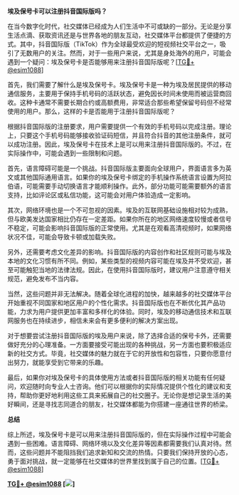 **埃及保号卡可以注册抖音国际版吗？**

在当今数字化时代，社交媒体已经成为人们生活中不可或缺的一部分。无论是分享生活点滴、获取资讯还是与世界各地的朋友互动，社交媒体平台都提供了便捷的方式。其中，抖音国际版（TikTok）作为全球最受欢迎的短视频社交平台之一，吸引了无数用户的关注。然而，对于一些用户来说，尤其是身处海外的用户，可能会遇到一个疑问：埃及保号卡是否能够用来注册抖音国际版呢？[[TG💪+ @esim1088](https://t.me/s/esim1088)]

首先，我们需要了解什么是埃及保号卡。埃及保号卡是一种为埃及居民提供的移动通信服务，主要用于保持手机号码的活跃状态，避免因长时间未使用而被运营商回收。这种卡通常不需要长期合约或高额费用，非常适合那些希望保留号码但不经常使用的用户。那么，这样的卡是否能用于注册抖音国际版呢？

根据抖音国际版的注册要求，用户需要提供一个有效的手机号码以完成注册。理论上，只要这个手机号码能够接收验证码短信，并且符合抖音的其他注册条件，就可以成功注册。因此，埃及保号卡在技术上是可以用来注册抖音国际版的。不过，在实际操作中，可能会遇到一些限制和问题。

首先，语言障碍可能是一个挑战。抖音国际版主要面向全球用户，界面语言多为英文或其他国际通用语言。如果你的埃及保号卡绑定的手机操作系统语言设置为阿拉伯语，可能需要手动切换语言才能顺利操作。此外，部分功能可能需要额外的语言支持，比如评论区或私信功能，这可能会对用户体验造成一定影响。

其次，网络环境也是一个不可忽视的因素。埃及的互联网基础设施相对较为成熟，但与欧美发达国家相比仍存在一定差距。如果你所在的地区网络速度较慢或者信号不稳定，可能会影响抖音国际版的正常使用。尤其是在观看高清视频时，如果网络状况不佳，可能会导致卡顿或加载失败。

另外，还需要考虑文化差异的影响。抖音国际版的内容创作和社区规则可能与埃及本地的文化习惯有所不同。例如，某些类型的视频内容可能在埃及并不受欢迎，甚至可能触犯当地的法律法规。因此，在使用抖音国际版时，建议用户注意遵守相关规范，避免发布不当内容。

当然，这些问题并非无法解决。随着全球化进程的加快，越来越多的社交媒体平台开始重视不同国家和地区用户的个性化需求。抖音国际版也在不断优化其产品功能，力求为用户提供更加丰富和多样化的体验。同时，埃及的移动通信技术和互联网服务也在持续进步，相信未来会有更多便利的解决方案出现。

对于想要尝试注册抖音国际版的埃及用户来说，除了选择合适的保号卡外，还需要做好充分的心理准备。一方面要接受可能出现的各种挑战，另一方面也要积极适应新的社交方式。毕竟，社交媒体的魅力就在于它的开放性和包容性，只要你愿意付出努力，就能享受到它带来的乐趣。

最后，如果你对埃及保号卡的具体使用方法或者抖音国际版的相关功能有任何疑问，欢迎随时向专业人士咨询。他们可以根据你的实际情况提供个性化的建议和支持，帮助你更好地利用这些工具来拓展自己的社交圈子。无论你是想记录生活的美好瞬间，还是寻找志同道合的朋友，社交媒体都能为你搭建一座通往世界的桥梁。

**总结**

综上所述，埃及保号卡是可以用来注册抖音国际版的，但在实际操作过程中可能会遇到一些困难。语言障碍、网络环境以及文化差异等因素都需要我们认真对待。然而，这些问题并不能阻挡我们追求新知和交流的热情。只要我们保持开放的心态，勇于面对挑战，就一定能够在社交媒体的世界里找到属于自己的位置。[[TG💪+ @esim1088](https://t.me/s/esim1088)]

**[TG💪+ @esim1088](https://t.me/s/esim1088) [![](https://i.postimg.cc/4NQfJmqS/Snipaste-2025-05-13-00-14-12.png)]**